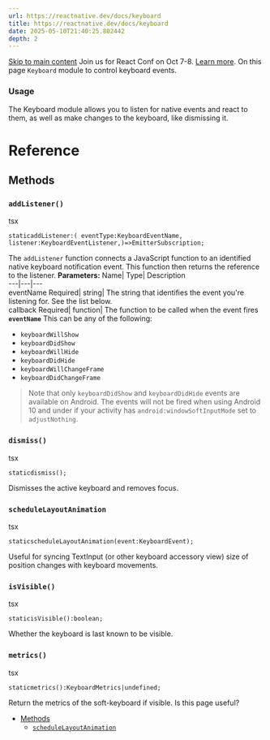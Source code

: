 ```yaml
---
url: https://reactnative.dev/docs/keyboard
title: https://reactnative.dev/docs/keyboard
date: 2025-05-10T21:40:25.802442
depth: 2
---
```


[Skip to main content](https://reactnative.dev/docs/keyboard#__docusaurus_skipToContent_fallback)
Join us for React Conf on Oct 7-8. [Learn more](https://conf.react.dev).
On this page
`Keyboard` module to control keyboard events.
### Usage[​](https://reactnative.dev/docs/keyboard#usage "Direct link to Usage")
The Keyboard module allows you to listen for native events and react to them, as well as make changes to the keyboard, like dismissing it.
# Reference
## Methods[​](https://reactnative.dev/docs/keyboard#methods "Direct link to Methods")
### `addListener()`[​](https://reactnative.dev/docs/keyboard#addlistener "Direct link to addlistener")
tsx
```
staticaddListener:( eventType:KeyboardEventName, listener:KeyboardEventListener,)=>EmitterSubscription;
```

The `addListener` function connects a JavaScript function to an identified native keyboard notification event.
This function then returns the reference to the listener.
**Parameters:**
Name| Type| Description  
---|---|---  
eventName Required| string| The string that identifies the event you're listening for. See the list below.  
callback Required| function| The function to be called when the event fires  
**`eventName`**
This can be any of the following:
  * `keyboardWillShow`
  * `keyboardDidShow`
  * `keyboardWillHide`
  * `keyboardDidHide`
  * `keyboardWillChangeFrame`
  * `keyboardDidChangeFrame`


> Note that only `keyboardDidShow` and `keyboardDidHide` events are available on Android. The events will not be fired when using Android 10 and under if your activity has `android:windowSoftInputMode` set to `adjustNothing`.
### `dismiss()`[​](https://reactnative.dev/docs/keyboard#dismiss "Direct link to dismiss")
tsx
```
staticdismiss();
```

Dismisses the active keyboard and removes focus.
### `scheduleLayoutAnimation`[​](https://reactnative.dev/docs/keyboard#schedulelayoutanimation "Direct link to schedulelayoutanimation")
tsx
```
staticscheduleLayoutAnimation(event:KeyboardEvent);
```

Useful for syncing TextInput (or other keyboard accessory view) size of position changes with keyboard movements.
### `isVisible()`[​](https://reactnative.dev/docs/keyboard#isvisible "Direct link to isvisible")
tsx
```
staticisVisible():boolean;
```

Whether the keyboard is last known to be visible.
### `metrics()`[​](https://reactnative.dev/docs/keyboard#metrics "Direct link to metrics")
tsx
```
staticmetrics():KeyboardMetrics|undefined;
```

Return the metrics of the soft-keyboard if visible.
Is this page useful?
  * [Methods](https://reactnative.dev/docs/keyboard#methods)
    * [`scheduleLayoutAnimation`](https://reactnative.dev/docs/keyboard#schedulelayoutanimation)



